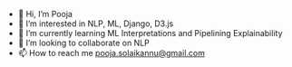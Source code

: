 - 👋 Hi, I’m Pooja
- 👀 I’m interested in NLP, ML, Django, D3.js 
- 🌱 I’m currently learning ML Interpretations and Pipelining Explainability
- 💞️ I’m looking to collaborate on NLP
- 📫 How to reach me pooja.solaikannu@gmail.com

<!---
pooja-solaikannu/pooja-solaikannu is a ✨ special ✨ repository because its `README.md` (this file) appears on your GitHub profile.
You can click the Preview link to take a look at your changes.
--->
